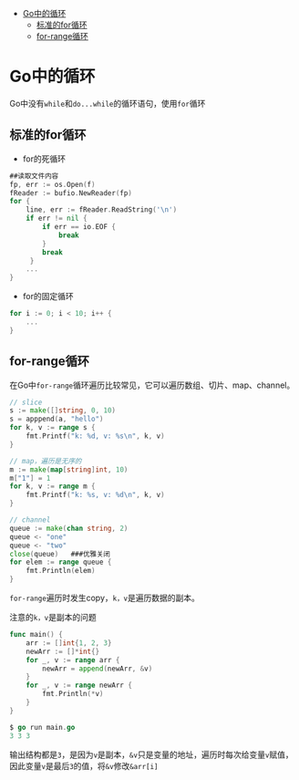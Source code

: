 - [Go中的循环](#go中的循环)
  - [标准的for循环](#标准的for循环)
  - [for-range循环](#for-range循环)
# Go中的循环

Go中没有`while`和`do...while`的循环语句，使用`for`循环
## 标准的for循环

* for的死循环

```go
##读取文件内容
fp, err := os.Open(f)
fReader := bufio.NewReader(fp)
for {
    line, err := fReader.ReadString('\n')
    if err != nil {
        if err == io.EOF {
            break
        }
        break
     }
    ...
}
```

* for的固定循环

```go
for i := 0; i < 10; i++ {
    ...
}
```

## for-range循环

在Go中`for-range`循环遍历比较常见，它可以遍历数组、切片、map、channel。

```go
// slice
s := make([]string, 0, 10)
s = apppend(a, "hello")
for k, v := range s {
    fmt.Printf("k: %d, v: %s\n", k, v)
}

// map，遍历是无序的
m := make(map[string]int, 10)
m["1"] = 1
for k, v := range m {
    fmt.Printf("k: %s, v: %d\n", k, v)
}

// channel
queue := make(chan string, 2)
queue <- "one"
queue <- "two"
close(queue)   ###优雅关闭
for elem := range queue {
    fmt.Println(elem)
}
```

`for-range`遍历时发生copy，`k，v`是遍历数据的副本。

注意的`k，v`是副本的问题

```go
func main() {
	arr := []int{1, 2, 3}
	newArr := []*int{}
	for _, v := range arr {
		newArr = append(newArr, &v)
	}
	for _, v := range newArr {
		fmt.Println(*v)
	}
}

$ go run main.go
3 3 3
```

输出结构都是`3`，是因为`v`是副本，`&v`只是变量的地址，遍历时每次给变量`v`赋值，因此变量`v`是最后`3`的值，将`&v`修改`&arr[i]`